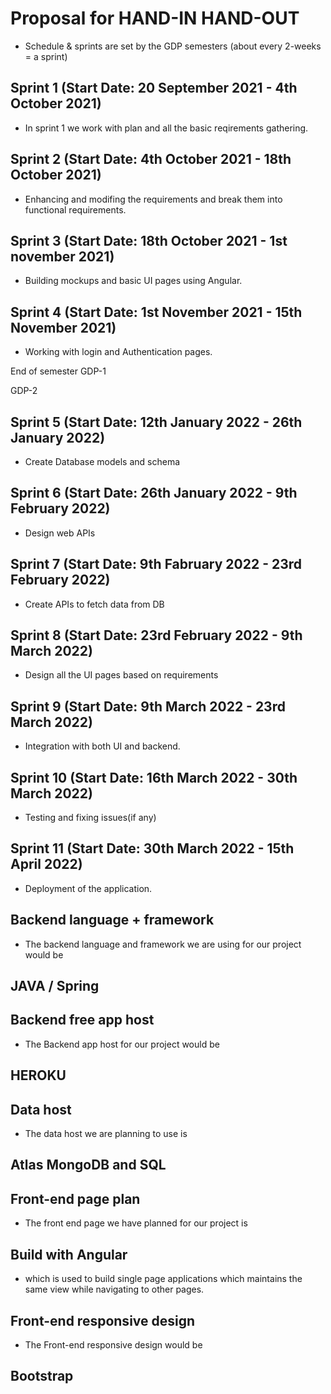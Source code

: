 # Proposal for HAND-IN HAND-OUT
- Schedule & sprints are set by the GDP semesters (about every 2-weeks = a sprint)

## Sprint 1  (Start Date: 20 September 2021 - 4th October 2021)
- In sprint 1 we work with plan and all the basic reqirements gathering. 

## Sprint 2  (Start Date: 4th October 2021 - 18th October 2021)
- Enhancing and modifing the requirements and break them into functional requirements.

## Sprint 3  (Start Date: 18th October 2021 - 1st november 2021)
- Building mockups and basic UI pages using Angular.

## Sprint 4  (Start Date: 1st November 2021 - 15th November 2021)
- Working with login and Authentication pages.

 End of semester GDP-1

 GDP-2 

 ## Sprint 5  (Start Date: 12th January 2022 - 26th January 2022)
 - Create Database models and schema

 ## Sprint 6  (Start Date: 26th January 2022 - 9th February 2022)
 - Design web APIs

 ## Sprint 7  (Start Date: 9th Fabruary 2022 - 23rd February 2022)
 - Create APIs to fetch data from DB

 ## Sprint 8  (Start Date: 23rd February 2022 - 9th March 2022)
 - Design all the UI pages based on requirements

 ## Sprint 9  (Start Date: 9th March 2022 - 23rd March 2022)
 - Integration with both UI and backend.

 ## Sprint 10  (Start Date: 16th March 2022 - 30th March 2022)
 - Testing and fixing issues(if any)

 ## Sprint 11  (Start Date: 30th March 2022 - 15th April 2022)
 - Deployment of the application.
 


## Backend language + framework 
- The backend language and framework we are using for our project would be 
## JAVA / Spring
## Backend free app host 
- The Backend app host for our project would be 
## HEROKU
## Data host 
- The data host we are planning to use is 
## Atlas MongoDB and SQL
## Front-end page plan 
- The front end page we have planned for our project is
## Build with Angular
- which is used to build single page applications which maintains the same view while navigating to other pages.  
## Front-end responsive design 
- The Front-end responsive design would be
## Bootstrap